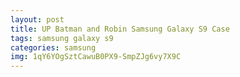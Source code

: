 ```yaml
---
layout: post
title: UP Batman and Robin Samsung Galaxy S9 Case
tags: samsung galaxy s9
categories: samsung
img: 1qY6YOgSztCawuB0PX9-SmpZJg6vy7X9C
---
```

